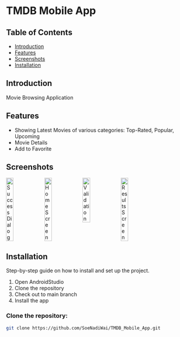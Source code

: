 # TMDB Mobile App

## Table of Contents

- [Introduction](#introduction)
- [Features](#features)
- [Screenshots](#screenshots)
- [Installation](#installation)

## Introduction

Movie Browsing Application

## Features

- Showing Latest Movies of various categories: Top-Rated, Popular, Upcoming
- Movie Details
- Add to Favorite

## Screenshots

<div style="display: flex;">
<img src="https://github.com/user-attachments/assets/c78c9b01-0bba-4f4b-82e4-61ff3151949f" alt="Success Dialog" style="width: 20%;"/>
&nbsp; 
<img src="https://github.com/user-attachments/assets/41654a78-832b-4ac1-9ab4-7cebea3e17ce" alt="HomeScreen" style="width: 20%;"/>
&nbsp; 
<img src="https://github.com/user-attachments/assets/68b5dd7e-b851-4fc6-9b65-7bff03a590da" alt="Validation" style="width: 20%;"/>
&nbsp; 
<img src="https://github.com/user-attachments/assets/eb558c5b-2184-4e32-acb7-84da0933b35c" alt="Results Screen" style="width: 20%;"/>
</div>

## Installation

Step-by-step guide on how to install and set up the project.
1. Open AndroidStudio
2. Clone the repository
3. Check out to main branch
4. Install the app

### Clone the repository:
```bash
git clone https://github.com/SoeNadiWai/TMDB_Mobile_App.git

